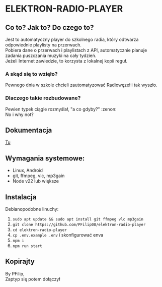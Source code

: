 # ELEKTRON-RADIO-PLAYER
## Co to? Jak to? Do czego to?
Jest to automatyczny player do szkolnego radia, który odtwarza odpowiednie playlisty na przerwach.  
Pobiera dane o przerwach i playlistach z API, automatycznie planuje zadania puszczania muzyki na cały tydzień.  
Jeżeli Internet zawiedzie, to korzysta z lokalnej kopii reguł.

### A skąd się to wzięło?
Pewnego dnia w szkole chcieli zautomatyzować Radiowęzeł i tak wyszło.
### Dlaczego takie rozbudowane?
Pewien typek ciągle rozmyślał, "a co gdyby?" :zenon:  
No i why not?

## Dokumentacja
[Tu](https://github.com/PFilip08/elektron-radio-player/tree/master/docs/)

## Wymagania systemowe:
- Linux, Android
- git, ffmpeg, vlc, mp3gain
- Node v22 lub większe

## Instalacja
Debianopodobne linuchy:
1. `sudo apt update && sudo apt install git ffmpeg vlc mp3gain`
2. `git clone https://github.com/PFilip08/elektron-radio-player`
3. `cd elektron-radio-player`
4. `cp .env.example .env` i skonfigurować enva
5. `npm i`
6. `npm run start`

## Kopirajty
By PFilip,  
Zaptyp się potem dołączył